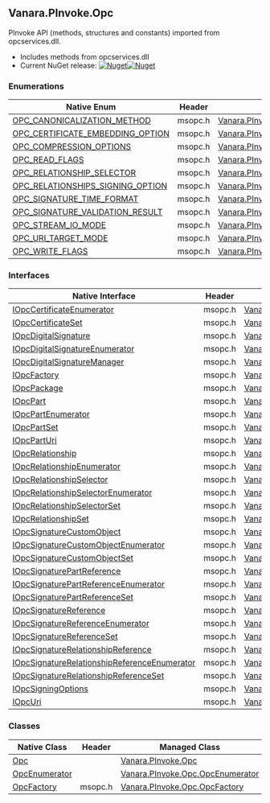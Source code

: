 ## Vanara.PInvoke.Opc  
PInvoke API (methods, structures and constants) imported from opcservices.dll.

- Includes methods from opcservices.dll  
- Current NuGet release: [![Nuget](https://img.shields.io/nuget/v/Vanara.PInvoke.Opc?logo=nuget&style=flat-square)![Nuget](https://img.shields.io/nuget/dt/Vanara.PInvoke.Opc?label=%20&style=flat-square)](https://www.nuget.org/packages/Vanara.PInvoke.Opc)  
### Enumerations  
Native Enum | Header | Managed Enum  
--- | --- | ---  
[OPC_CANONICALIZATION_METHOD](https://www.google.com/search?num=5&q=OPC_CANONICALIZATION_METHOD+site%3Alearn.microsoft.com) | msopc.h | [Vanara.PInvoke.Opc.OPC_CANONICALIZATION_METHOD](https://github.com/dahall/Vanara/search?l=C%23&q=OPC_CANONICALIZATION_METHOD)  
[OPC_CERTIFICATE_EMBEDDING_OPTION](https://www.google.com/search?num=5&q=OPC_CERTIFICATE_EMBEDDING_OPTION+site%3Alearn.microsoft.com) | msopc.h | [Vanara.PInvoke.Opc.OPC_CERTIFICATE_EMBEDDING_OPTION](https://github.com/dahall/Vanara/search?l=C%23&q=OPC_CERTIFICATE_EMBEDDING_OPTION)  
[OPC_COMPRESSION_OPTIONS](https://www.google.com/search?num=5&q=OPC_COMPRESSION_OPTIONS+site%3Alearn.microsoft.com) | msopc.h | [Vanara.PInvoke.Opc.OPC_COMPRESSION_OPTIONS](https://github.com/dahall/Vanara/search?l=C%23&q=OPC_COMPRESSION_OPTIONS)  
[OPC_READ_FLAGS](https://www.google.com/search?num=5&q=OPC_READ_FLAGS+site%3Alearn.microsoft.com) | msopc.h | [Vanara.PInvoke.Opc.OPC_READ_FLAGS](https://github.com/dahall/Vanara/search?l=C%23&q=OPC_READ_FLAGS)  
[OPC_RELATIONSHIP_SELECTOR](https://www.google.com/search?num=5&q=OPC_RELATIONSHIP_SELECTOR+site%3Alearn.microsoft.com) | msopc.h | [Vanara.PInvoke.Opc.OPC_RELATIONSHIP_SELECTOR](https://github.com/dahall/Vanara/search?l=C%23&q=OPC_RELATIONSHIP_SELECTOR)  
[OPC_RELATIONSHIPS_SIGNING_OPTION](https://www.google.com/search?num=5&q=OPC_RELATIONSHIPS_SIGNING_OPTION+site%3Alearn.microsoft.com) | msopc.h | [Vanara.PInvoke.Opc.OPC_RELATIONSHIPS_SIGNING_OPTION](https://github.com/dahall/Vanara/search?l=C%23&q=OPC_RELATIONSHIPS_SIGNING_OPTION)  
[OPC_SIGNATURE_TIME_FORMAT](https://www.google.com/search?num=5&q=OPC_SIGNATURE_TIME_FORMAT+site%3Alearn.microsoft.com) | msopc.h | [Vanara.PInvoke.Opc.OPC_SIGNATURE_TIME_FORMAT](https://github.com/dahall/Vanara/search?l=C%23&q=OPC_SIGNATURE_TIME_FORMAT)  
[OPC_SIGNATURE_VALIDATION_RESULT](https://www.google.com/search?num=5&q=OPC_SIGNATURE_VALIDATION_RESULT+site%3Alearn.microsoft.com) | msopc.h | [Vanara.PInvoke.Opc.OPC_SIGNATURE_VALIDATION_RESULT](https://github.com/dahall/Vanara/search?l=C%23&q=OPC_SIGNATURE_VALIDATION_RESULT)  
[OPC_STREAM_IO_MODE](https://www.google.com/search?num=5&q=OPC_STREAM_IO_MODE+site%3Alearn.microsoft.com) | msopc.h | [Vanara.PInvoke.Opc.OPC_STREAM_IO_MODE](https://github.com/dahall/Vanara/search?l=C%23&q=OPC_STREAM_IO_MODE)  
[OPC_URI_TARGET_MODE](https://www.google.com/search?num=5&q=OPC_URI_TARGET_MODE+site%3Alearn.microsoft.com) | msopc.h | [Vanara.PInvoke.Opc.OPC_URI_TARGET_MODE](https://github.com/dahall/Vanara/search?l=C%23&q=OPC_URI_TARGET_MODE)  
[OPC_WRITE_FLAGS](https://www.google.com/search?num=5&q=OPC_WRITE_FLAGS+site%3Alearn.microsoft.com) | msopc.h | [Vanara.PInvoke.Opc.OPC_WRITE_FLAGS](https://github.com/dahall/Vanara/search?l=C%23&q=OPC_WRITE_FLAGS)  
### Interfaces  
Native Interface | Header | Managed Interface  
--- | --- | ---  
[IOpcCertificateEnumerator](https://www.google.com/search?num=5&q=IOpcCertificateEnumerator+site%3Alearn.microsoft.com) | msopc.h | [Vanara.PInvoke.Opc.IOpcCertificateEnumerator](https://github.com/dahall/Vanara/search?l=C%23&q=IOpcCertificateEnumerator)  
[IOpcCertificateSet](https://www.google.com/search?num=5&q=IOpcCertificateSet+site%3Alearn.microsoft.com) | msopc.h | [Vanara.PInvoke.Opc.IOpcCertificateSet](https://github.com/dahall/Vanara/search?l=C%23&q=IOpcCertificateSet)  
[IOpcDigitalSignature](https://www.google.com/search?num=5&q=IOpcDigitalSignature+site%3Alearn.microsoft.com) | msopc.h | [Vanara.PInvoke.Opc.IOpcDigitalSignature](https://github.com/dahall/Vanara/search?l=C%23&q=IOpcDigitalSignature)  
[IOpcDigitalSignatureEnumerator](https://www.google.com/search?num=5&q=IOpcDigitalSignatureEnumerator+site%3Alearn.microsoft.com) | msopc.h | [Vanara.PInvoke.Opc.IOpcDigitalSignatureEnumerator](https://github.com/dahall/Vanara/search?l=C%23&q=IOpcDigitalSignatureEnumerator)  
[IOpcDigitalSignatureManager](https://www.google.com/search?num=5&q=IOpcDigitalSignatureManager+site%3Alearn.microsoft.com) | msopc.h | [Vanara.PInvoke.Opc.IOpcDigitalSignatureManager](https://github.com/dahall/Vanara/search?l=C%23&q=IOpcDigitalSignatureManager)  
[IOpcFactory](https://www.google.com/search?num=5&q=IOpcFactory+site%3Alearn.microsoft.com) | msopc.h | [Vanara.PInvoke.Opc.IOpcFactory](https://github.com/dahall/Vanara/search?l=C%23&q=IOpcFactory)  
[IOpcPackage](https://www.google.com/search?num=5&q=IOpcPackage+site%3Alearn.microsoft.com) | msopc.h | [Vanara.PInvoke.Opc.IOpcPackage](https://github.com/dahall/Vanara/search?l=C%23&q=IOpcPackage)  
[IOpcPart](https://www.google.com/search?num=5&q=IOpcPart+site%3Alearn.microsoft.com) | msopc.h | [Vanara.PInvoke.Opc.IOpcPart](https://github.com/dahall/Vanara/search?l=C%23&q=IOpcPart)  
[IOpcPartEnumerator](https://www.google.com/search?num=5&q=IOpcPartEnumerator+site%3Alearn.microsoft.com) | msopc.h | [Vanara.PInvoke.Opc.IOpcPartEnumerator](https://github.com/dahall/Vanara/search?l=C%23&q=IOpcPartEnumerator)  
[IOpcPartSet](https://www.google.com/search?num=5&q=IOpcPartSet+site%3Alearn.microsoft.com) | msopc.h | [Vanara.PInvoke.Opc.IOpcPartSet](https://github.com/dahall/Vanara/search?l=C%23&q=IOpcPartSet)  
[IOpcPartUri](https://www.google.com/search?num=5&q=IOpcPartUri+site%3Alearn.microsoft.com) | msopc.h | [Vanara.PInvoke.Opc.IOpcPartUri](https://github.com/dahall/Vanara/search?l=C%23&q=IOpcPartUri)  
[IOpcRelationship](https://www.google.com/search?num=5&q=IOpcRelationship+site%3Alearn.microsoft.com) | msopc.h | [Vanara.PInvoke.Opc.IOpcRelationship](https://github.com/dahall/Vanara/search?l=C%23&q=IOpcRelationship)  
[IOpcRelationshipEnumerator](https://www.google.com/search?num=5&q=IOpcRelationshipEnumerator+site%3Alearn.microsoft.com) | msopc.h | [Vanara.PInvoke.Opc.IOpcRelationshipEnumerator](https://github.com/dahall/Vanara/search?l=C%23&q=IOpcRelationshipEnumerator)  
[IOpcRelationshipSelector](https://www.google.com/search?num=5&q=IOpcRelationshipSelector+site%3Alearn.microsoft.com) | msopc.h | [Vanara.PInvoke.Opc.IOpcRelationshipSelector](https://github.com/dahall/Vanara/search?l=C%23&q=IOpcRelationshipSelector)  
[IOpcRelationshipSelectorEnumerator](https://www.google.com/search?num=5&q=IOpcRelationshipSelectorEnumerator+site%3Alearn.microsoft.com) | msopc.h | [Vanara.PInvoke.Opc.IOpcRelationshipSelectorEnumerator](https://github.com/dahall/Vanara/search?l=C%23&q=IOpcRelationshipSelectorEnumerator)  
[IOpcRelationshipSelectorSet](https://www.google.com/search?num=5&q=IOpcRelationshipSelectorSet+site%3Alearn.microsoft.com) | msopc.h | [Vanara.PInvoke.Opc.IOpcRelationshipSelectorSet](https://github.com/dahall/Vanara/search?l=C%23&q=IOpcRelationshipSelectorSet)  
[IOpcRelationshipSet](https://www.google.com/search?num=5&q=IOpcRelationshipSet+site%3Alearn.microsoft.com) | msopc.h | [Vanara.PInvoke.Opc.IOpcRelationshipSet](https://github.com/dahall/Vanara/search?l=C%23&q=IOpcRelationshipSet)  
[IOpcSignatureCustomObject](https://www.google.com/search?num=5&q=IOpcSignatureCustomObject+site%3Alearn.microsoft.com) | msopc.h | [Vanara.PInvoke.Opc.IOpcSignatureCustomObject](https://github.com/dahall/Vanara/search?l=C%23&q=IOpcSignatureCustomObject)  
[IOpcSignatureCustomObjectEnumerator](https://www.google.com/search?num=5&q=IOpcSignatureCustomObjectEnumerator+site%3Alearn.microsoft.com) | msopc.h | [Vanara.PInvoke.Opc.IOpcSignatureCustomObjectEnumerator](https://github.com/dahall/Vanara/search?l=C%23&q=IOpcSignatureCustomObjectEnumerator)  
[IOpcSignatureCustomObjectSet](https://www.google.com/search?num=5&q=IOpcSignatureCustomObjectSet+site%3Alearn.microsoft.com) | msopc.h | [Vanara.PInvoke.Opc.IOpcSignatureCustomObjectSet](https://github.com/dahall/Vanara/search?l=C%23&q=IOpcSignatureCustomObjectSet)  
[IOpcSignaturePartReference](https://www.google.com/search?num=5&q=IOpcSignaturePartReference+site%3Alearn.microsoft.com) | msopc.h | [Vanara.PInvoke.Opc.IOpcSignaturePartReference](https://github.com/dahall/Vanara/search?l=C%23&q=IOpcSignaturePartReference)  
[IOpcSignaturePartReferenceEnumerator](https://www.google.com/search?num=5&q=IOpcSignaturePartReferenceEnumerator+site%3Alearn.microsoft.com) | msopc.h | [Vanara.PInvoke.Opc.IOpcSignaturePartReferenceEnumerator](https://github.com/dahall/Vanara/search?l=C%23&q=IOpcSignaturePartReferenceEnumerator)  
[IOpcSignaturePartReferenceSet](https://www.google.com/search?num=5&q=IOpcSignaturePartReferenceSet+site%3Alearn.microsoft.com) | msopc.h | [Vanara.PInvoke.Opc.IOpcSignaturePartReferenceSet](https://github.com/dahall/Vanara/search?l=C%23&q=IOpcSignaturePartReferenceSet)  
[IOpcSignatureReference](https://www.google.com/search?num=5&q=IOpcSignatureReference+site%3Alearn.microsoft.com) | msopc.h | [Vanara.PInvoke.Opc.IOpcSignatureReference](https://github.com/dahall/Vanara/search?l=C%23&q=IOpcSignatureReference)  
[IOpcSignatureReferenceEnumerator](https://www.google.com/search?num=5&q=IOpcSignatureReferenceEnumerator+site%3Alearn.microsoft.com) | msopc.h | [Vanara.PInvoke.Opc.IOpcSignatureReferenceEnumerator](https://github.com/dahall/Vanara/search?l=C%23&q=IOpcSignatureReferenceEnumerator)  
[IOpcSignatureReferenceSet](https://www.google.com/search?num=5&q=IOpcSignatureReferenceSet+site%3Alearn.microsoft.com) | msopc.h | [Vanara.PInvoke.Opc.IOpcSignatureReferenceSet](https://github.com/dahall/Vanara/search?l=C%23&q=IOpcSignatureReferenceSet)  
[IOpcSignatureRelationshipReference](https://www.google.com/search?num=5&q=IOpcSignatureRelationshipReference+site%3Alearn.microsoft.com) | msopc.h | [Vanara.PInvoke.Opc.IOpcSignatureRelationshipReference](https://github.com/dahall/Vanara/search?l=C%23&q=IOpcSignatureRelationshipReference)  
[IOpcSignatureRelationshipReferenceEnumerator](https://www.google.com/search?num=5&q=IOpcSignatureRelationshipReferenceEnumerator+site%3Alearn.microsoft.com) | msopc.h | [Vanara.PInvoke.Opc.IOpcSignatureRelationshipReferenceEnumerator](https://github.com/dahall/Vanara/search?l=C%23&q=IOpcSignatureRelationshipReferenceEnumerator)  
[IOpcSignatureRelationshipReferenceSet](https://www.google.com/search?num=5&q=IOpcSignatureRelationshipReferenceSet+site%3Alearn.microsoft.com) | msopc.h | [Vanara.PInvoke.Opc.IOpcSignatureRelationshipReferenceSet](https://github.com/dahall/Vanara/search?l=C%23&q=IOpcSignatureRelationshipReferenceSet)  
[IOpcSigningOptions](https://www.google.com/search?num=5&q=IOpcSigningOptions+site%3Alearn.microsoft.com) | msopc.h | [Vanara.PInvoke.Opc.IOpcSigningOptions](https://github.com/dahall/Vanara/search?l=C%23&q=IOpcSigningOptions)  
[IOpcUri](https://www.google.com/search?num=5&q=IOpcUri+site%3Alearn.microsoft.com) | msopc.h | [Vanara.PInvoke.Opc.IOpcUri](https://github.com/dahall/Vanara/search?l=C%23&q=IOpcUri)  
### Classes  
Native Class | Header | Managed Class  
--- | --- | ---  
[Opc](https://www.google.com/search?num=5&q=Opc+site%3Alearn.microsoft.com) |  | [Vanara.PInvoke.Opc](https://github.com/dahall/Vanara/search?l=C%23&q=Opc)  
[OpcEnumerator](https://www.google.com/search?num=5&q=OpcEnumerator+site%3Alearn.microsoft.com) |  | [Vanara.PInvoke.Opc.OpcEnumerator](https://github.com/dahall/Vanara/search?l=C%23&q=OpcEnumerator)  
[OpcFactory](https://www.google.com/search?num=5&q=OpcFactory+site%3Alearn.microsoft.com) | msopc.h | [Vanara.PInvoke.Opc.OpcFactory](https://github.com/dahall/Vanara/search?l=C%23&q=OpcFactory)  

